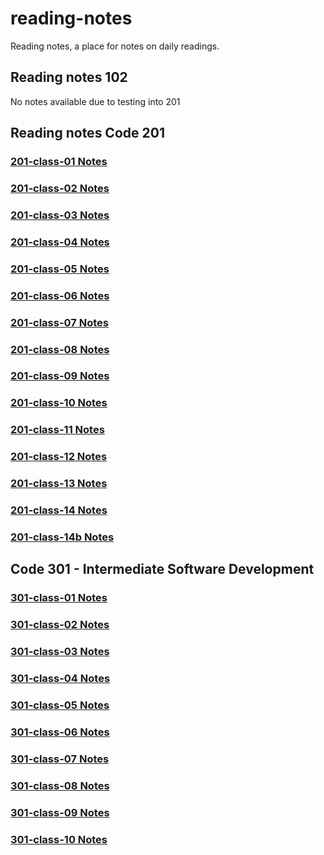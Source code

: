 # reading-notes

Reading notes, a place for notes on daily readings.

## Reading notes 102

No notes available due to testing into 201

## Reading notes Code 201

### [201-class-01 Notes](/code201/class-01.md)

### [201-class-02 Notes](/code201/class-02.md)

### [201-class-03 Notes](/code201/class-03.md)

### [201-class-04 Notes](/code201/class-04.md)

### [201-class-05 Notes](/code201/class-05.md)

### [201-class-06 Notes](/code201/class-06.md)

### [201-class-07 Notes](/code201/class-07.md)

### [201-class-08 Notes](/code201/class-08.md)

### [201-class-09 Notes](/code201/class-09.md)

### [201-class-10 Notes](/code201/class-10.md)

### [201-class-11 Notes](/code201/class-11.md)

### [201-class-12 Notes](/code201/class-12.md)

### [201-class-13 Notes](/code201/class-13.md)

### [201-class-14 Notes](/code201/class-14.md)

### [201-class-14b Notes](/code201/class-14b.md)

## Code 301 - Intermediate Software Development

### [301-class-01 Notes](/code301/class-01.md)

### [301-class-02 Notes](/code301/class-02.md)

### [301-class-03 Notes](/code301/class-03.md)

### [301-class-04 Notes](/code301/class-04.md)

### [301-class-05 Notes](/code301/class-05.md)

### [301-class-06 Notes](/code301/class-06.md)

### [301-class-07 Notes](/code301/class-07.md)

### [301-class-08 Notes](/code301/class-08.md)

### [301-class-09 Notes](/code301/class-09.md)

### [301-class-10 Notes](/code301/class-10.md)

